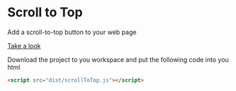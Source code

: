 # Scroll to Top

Add a scroll-to-top button to your web page

[Take a look](http://apoliszk.github.io/pages/scroll-to-top/index.html#en)

Download the project to you workspace and put the following code into you html
```html
<script src="dist/scrollToTop.js"></script>
```
